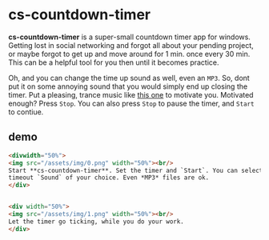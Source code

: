 # cs-countdown-timer

**cs-countdown-timer** is a super-small countdown timer app for windows.
Getting lost in social networking and forgot all about your pending
project, or maybe forgot to get up and move around for 1 min. once every
30 min. This can be a helpful tool for you then until it becomes practice.

Oh, and you can change the time up sound as well, even an `MP3`. So, dont
put it on some annoying sound that you would simply end up closing the timer.
Put a pleasing, trance music like [this one](https://www.youtube.com/watch?v=5isFGQ7TQOg)
to motivate you. Motivated enough? Press `Stop`. You can also press `Stop`
to pause the timer, and `Start` to contiue.


## demo

```html
<divwidth="50%">
<img src="/assets/img/0.png" width="50%"><br/>
Start **cs-countdown-timer**. Set the timer and `Start`. You can select any <br/>
timeout `Sound` of your choice. Even *MP3* files are ok.
</div>


<div width="50%">
<img src="/assets/img/1.png" width="50%"><br/>
Let the timer go ticking, while you do your work.
</div>
```
